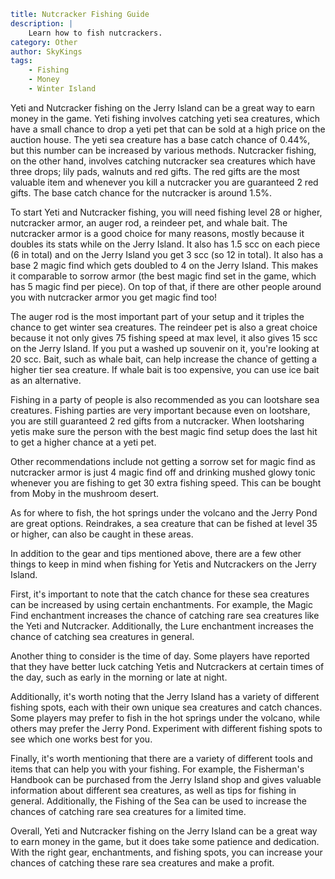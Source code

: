 ```yaml {metadata}
title: Nutcracker Fishing Guide
description: |
    Learn how to fish nutcrackers.
category: Other
author: SkyKings
tags:
    - Fishing
    - Money
    - Winter Island
```

Yeti and Nutcracker fishing on the Jerry Island can be a great way to earn money in the game. Yeti fishing involves catching yeti sea creatures, which have a small chance to drop a yeti pet that can be sold at a high price on the auction house. The yeti sea creature has a base catch chance of 0.44%, but this number can be increased by various methods. Nutcracker fishing, on the other hand, involves catching nutcracker sea creatures which have three drops; lily pads, walnuts and red gifts. The red gifts are the most valuable item and whenever you kill a nutcracker you are guaranteed 2 red gifts. The base catch chance for the nutcracker is around 1.5%.

To start Yeti and Nutcracker fishing, you will need fishing level 28 or higher, nutcracker armor, an auger rod, a reindeer pet, and whale bait. The nutcracker armor is a good choice for many reasons, mostly because it doubles its stats while on the Jerry Island. It also has 1.5 scc on each piece (6 in total) and on the Jerry Island you get 3 scc (so 12 in total). It also has a base 2 magic find which gets doubled to 4 on the Jerry Island. This makes it comparable to sorrow armor (the best magic find set in the game, which has 5 magic find per piece). On top of that, if there are other people around you with nutcracker armor you get magic find too!

The auger rod is the most important part of your setup and it triples the chance to get winter sea creatures. The reindeer pet is also a great choice because it not only gives 75 fishing speed at max level, it also gives 15 scc on the Jerry Island. If you put a washed up souvenir on it, you're looking at 20 scc. Bait, such as whale bait, can help increase the chance of getting a higher tier sea creature. If whale bait is too expensive, you can use ice bait as an alternative.

Fishing in a party of people is also recommended as you can lootshare sea creatures. Fishing parties are very important because even on lootshare, you are still guaranteed 2 red gifts from a nutcracker. When lootsharing yetis make sure the person with the best magic find setup does the last hit to get a higher chance at a yeti pet.

Other recommendations include not getting a sorrow set for magic find as nutcracker armor is just 4 magic find off and drinking mushed glowy tonic whenever you are fishing to get 30 extra fishing speed. This can be bought from Moby in the mushroom desert.

As for where to fish, the hot springs under the volcano and the Jerry Pond are great options. Reindrakes, a sea creature that can be fished at level 35 or higher, can also be caught in these areas.

In addition to the gear and tips mentioned above, there are a few other things to keep in mind when fishing for Yetis and Nutcrackers on the Jerry Island.

First, it's important to note that the catch chance for these sea creatures can be increased by using certain enchantments. For example, the Magic Find enchantment increases the chance of catching rare sea creatures like the Yeti and Nutcracker. Additionally, the Lure enchantment increases the chance of catching sea creatures in general.

Another thing to consider is the time of day. Some players have reported that they have better luck catching Yetis and Nutcrackers at certain times of the day, such as early in the morning or late at night.

Additionally, it's worth noting that the Jerry Island has a variety of different fishing spots, each with their own unique sea creatures and catch chances. Some players may prefer to fish in the hot springs under the volcano, while others may prefer the Jerry Pond. Experiment with different fishing spots to see which one works best for you.

Finally, it's worth mentioning that there are a variety of different tools and items that can help you with your fishing. For example, the Fisherman's Handbook can be purchased from the Jerry Island shop and gives valuable information about different sea creatures, as well as tips for fishing in general. Additionally, the Fishing of the Sea can be used to increase the chances of catching rare sea creatures for a limited time.

Overall, Yeti and Nutcracker fishing on the Jerry Island can be a great way to earn money in the game, but it does take some patience and dedication. With the right gear, enchantments, and fishing spots, you can increase your chances of catching these rare sea creatures and make a profit.
